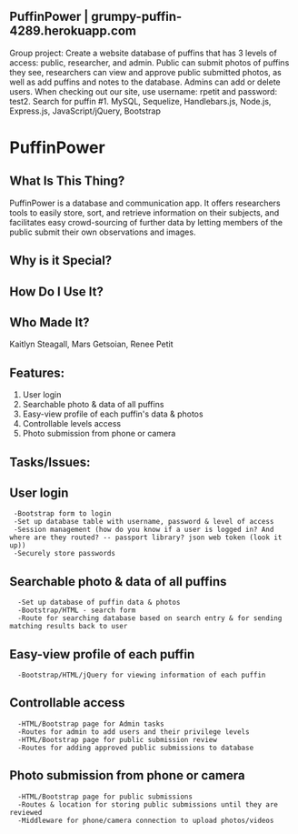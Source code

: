 ## PuffinPower | grumpy-puffin-4289.herokuapp.com

Group project: Create a website database of puffins that has 3 levels of access: public, researcher, and admin. Public can submit photos of puffins they see, researchers can view and approve public submitted photos, as well as add puffins and notes to the database. Admins can add or delete users. When checking out our site, use username: rpetit and password: test2. Search for puffin #1.
MySQL, Sequelize, Handlebars.js, Node.js, Express.js, JavaScript/jQuery, Bootstrap



# PuffinPower

## What Is This Thing?
PuffinPower is a database and communication app. It offers researchers tools to easily store, sort, and retrieve information on their subjects, and facilitates easy crowd-sourcing of further data by letting members of the public submit their own observations and images.

## Why is it Special?

## How Do I Use It?

## Who Made It?
Kaitlyn Steagall, Mars Getsoian, Renee Petit

## Features:
  1. User login
  2. Searchable photo & data of all puffins
  3. Easy-view profile of each puffin's data & photos
  4. Controllable levels access
  5. Photo submission from phone or camera
 
## Tasks/Issues:
  ## User login
     -Bootstrap form to login
     -Set up database table with username, password & level of access
     -Session management (how do you know if a user is logged in? And where are they routed? -- passport library? json web token (look it up))
     -Securely store passwords
     
  ## Searchable photo & data of all puffins
      -Set up database of puffin data & photos
      -Bootstrap/HTML - search form
      -Route for searching database based on search entry & for sending matching results back to user
      
  ## Easy-view profile of each puffin
      -Bootstrap/HTML/jQuery for viewing information of each puffin
 
  ## Controllable access
      -HTML/Bootstrap page for Admin tasks
      -Routes for admin to add users and their privilege levels
      -HTML/Bootstrap page for public submission review
      -Routes for adding approved public submissions to database
      
  ## Photo submission from phone or camera
      -HTML/Bootstrap page for public submissions
      -Routes & location for storing public submissions until they are reviewed
      -Middleware for phone/camera connection to upload photos/videos
